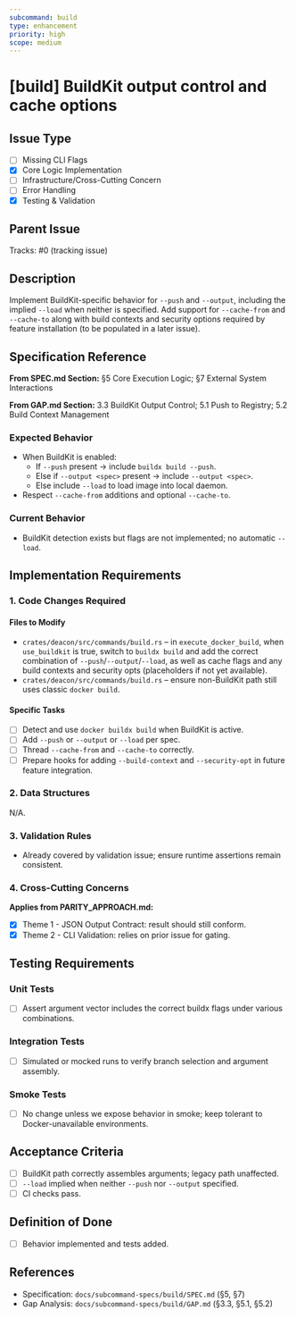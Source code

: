 ```yaml
---
subcommand: build
type: enhancement
priority: high
scope: medium
---
```


# [build] BuildKit output control and cache options

## Issue Type
- [ ] Missing CLI Flags
- [x] Core Logic Implementation
- [ ] Infrastructure/Cross-Cutting Concern
- [ ] Error Handling
- [x] Testing & Validation

## Parent Issue
Tracks: #0 (tracking issue)

## Description
Implement BuildKit-specific behavior for `--push` and `--output`, including the implied `--load` when neither is specified. Add support for `--cache-from` and `--cache-to` along with build contexts and security options required by feature installation (to be populated in a later issue).

## Specification Reference

**From SPEC.md Section:** §5 Core Execution Logic; §7 External System Interactions

**From GAP.md Section:** 3.3 BuildKit Output Control; 5.1 Push to Registry; 5.2 Build Context Management

### Expected Behavior
- When BuildKit is enabled:
  - If `--push` present → include `buildx build --push`.
  - Else if `--output <spec>` present → include `--output <spec>`.
  - Else include `--load` to load image into local daemon.
- Respect `--cache-from` additions and optional `--cache-to`.

### Current Behavior
- BuildKit detection exists but flags are not implemented; no automatic `--load`.

## Implementation Requirements

### 1. Code Changes Required

#### Files to Modify
- `crates/deacon/src/commands/build.rs` – in `execute_docker_build`, when `use_buildkit` is true, switch to `buildx build` and add the correct combination of `--push`/`--output`/`--load`, as well as cache flags and any build contexts and security opts (placeholders if not yet available).
- `crates/deacon/src/commands/build.rs` – ensure non-BuildKit path still uses classic `docker build`.

#### Specific Tasks
- [ ] Detect and use `docker buildx build` when BuildKit is active.
- [ ] Add `--push` or `--output` or `--load` per spec.
- [ ] Thread `--cache-from` and `--cache-to` correctly.
- [ ] Prepare hooks for adding `--build-context` and `--security-opt` in future feature integration.

### 2. Data Structures
N/A.

### 3. Validation Rules
- Already covered by validation issue; ensure runtime assertions remain consistent.

### 4. Cross-Cutting Concerns

**Applies from PARITY_APPROACH.md:**
- [x] Theme 1 - JSON Output Contract: result should still conform.
- [x] Theme 2 - CLI Validation: relies on prior issue for gating.

## Testing Requirements

### Unit Tests
- [ ] Assert argument vector includes the correct buildx flags under various combinations.

### Integration Tests
- [ ] Simulated or mocked runs to verify branch selection and argument assembly.

### Smoke Tests
- [ ] No change unless we expose behavior in smoke; keep tolerant to Docker-unavailable environments.

## Acceptance Criteria
- [ ] BuildKit path correctly assembles arguments; legacy path unaffected.
- [ ] `--load` implied when neither `--push` nor `--output` specified.
- [ ] CI checks pass.

## Definition of Done
- [ ] Behavior implemented and tests added.

## References
- Specification: `docs/subcommand-specs/build/SPEC.md` (§5, §7)
- Gap Analysis: `docs/subcommand-specs/build/GAP.md` (§3.3, §5.1, §5.2)
